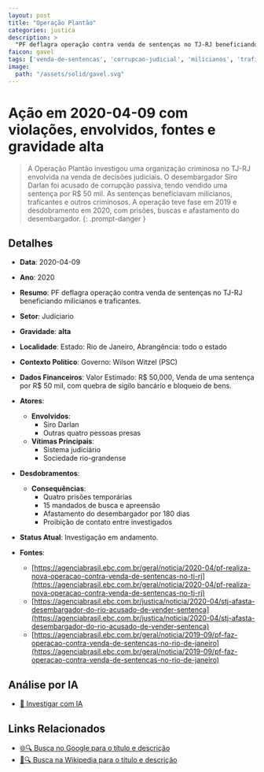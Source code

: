 ```yaml
---
layout: post
title: "Operação Plantão"
categories: justica
description: > 
  "PF deflagra operação contra venda de sentenças no TJ-RJ beneficiando milicianos e traficantes."
faicon: gavel
tags: ['venda-de-sentencas', 'corrupcao-judicial', 'milicianos', 'traficantes', 'organizacao-criminosa', 'siro-darlan', 'outras-quatro-pessoas-presas', 'sistema-judiciario', 'sociedade-rio-grandense', 'quatro-prisoes-temporarias', '15-mandados-de-busca-e-apreensao', 'afastamento-do-desembargador-por-180-dias', 'proibicao-de-contato-entre-investigados', 'gravidade-alta', 'judiciario']
image:
  path: "/assets/solid/gavel.svg"
---
```


# Ação em 2020-04-09 com violações, envolvidos, fontes e gravidade alta

> A Operação Plantão investigou uma organização criminosa no TJ-RJ envolvida na venda de decisões judiciais. O desembargador Siro Darlan foi acusado de corrupção passiva, tendo vendido uma sentença por R$ 50 mil. As sentenças beneficiavam milicianos, traficantes e outros criminosos. A operação teve fase em 2019 e desdobramento em 2020, com prisões, buscas e afastamento do desembargador.
{: .prompt-danger }

## Detalhes
- **Data**: 2020-04-09
- **Ano**: 2020
- **Resumo**: PF deflagra operação contra venda de sentenças no TJ-RJ beneficiando milicianos e traficantes.
- **Setor**: Judiciario
- **Gravidade**: **alta** <i class="fas gavel"></i>
- **Localidade**: Estado: Rio de Janeiro, Abrangência: todo o estado
- **Contexto Político**: Governo: Wilson Witzel (PSC)
- **Dados Financeiros**: Valor Estimado: R$ 50,000, Venda de uma sentença por R$ 50 mil, com quebra de sigilo bancário e bloqueio de bens.

- **Atores**:
  - **Envolvidos**:
    - Siro Darlan
    - Outras quatro pessoas presas
  - **Vítimas Principais**:
    - Sistema judiciário
    - Sociedade rio-grandense
- **Desdobramentos**:
  - **Consequências**:
    - Quatro prisões temporárias
    - 15 mandados de busca e apreensão
    - Afastamento do desembargador por 180 dias
    - Proibição de contato entre investigados
- **Status Atual**: Investigação em andamento.

- **Fontes**:
  - [https://agenciabrasil.ebc.com.br/geral/noticia/2020-04/pf-realiza-nova-operacao-contra-venda-de-sentencas-no-tj-rj](https://agenciabrasil.ebc.com.br/geral/noticia/2020-04/pf-realiza-nova-operacao-contra-venda-de-sentencas-no-tj-rj)
  - [https://agenciabrasil.ebc.com.br/justica/noticia/2020-04/stj-afasta-desembargador-do-rio-acusado-de-vender-sentenca](https://agenciabrasil.ebc.com.br/justica/noticia/2020-04/stj-afasta-desembargador-do-rio-acusado-de-vender-sentenca)
  - [https://agenciabrasil.ebc.com.br/geral/noticia/2019-09/pf-faz-operacao-contra-venda-de-sentencas-no-rio-de-janeiro](https://agenciabrasil.ebc.com.br/geral/noticia/2019-09/pf-faz-operacao-contra-venda-de-sentencas-no-rio-de-janeiro)

## Análise por IA
- [🤖 Investigar com IA](https://www.perplexity.ai/search?q=%20Opera%C3%A7%C3%A3o%20Plant%C3%A3o%20PF%20deflagra%20opera%C3%A7%C3%A3o%20contra%20venda%20de%20senten%C3%A7as%20no%20TJ-RJ%20beneficiando%20milicianos%20e%20traficantes.%20A%20Opera%C3%A7%C3%A3o%20Plant%C3%A3o%20investigou%20uma%20organiza%C3%A7%C3%A3o%20criminosa%20no%20TJ-RJ%20envolvida%20na%20venda%20de%20decis%C3%B5es%20judiciais.%20O%20desembargador%20Siro%20Darlan%20foi%20acusado%20de%20corrup%C3%A7%C3%A3o%20passiva%2C%20tendo%20vendido%20uma%20senten%C3%A7a%20por%20R%24%2050%20mil.%20As%20senten%C3%A7as%20beneficiavam%20milicianos%2C%20traficantes%20e%20outros%20criminosos.%20A%20opera%C3%A7%C3%A3o%20teve%20fase%20em%202019%20e%20desdobramento%20em%202020%2C%20com%20pris%C3%B5es%2C%20buscas%20e%20afastamento%20do%20desembargador.%20venda%20de%20senten%C3%A7as%20corrup%C3%A7%C3%A3o%20judicial%20milicianos%20traficantes%20organiza%C3%A7%C3%A3o%20criminosa%202020%20gravidade%20alta%20setor%20Judiciario)

## Links Relacionados
- [🌐🔍 Busca no Google para o título e descrição](https://www.google.com/search?q=%20Opera%C3%A7%C3%A3o%20Plant%C3%A3o%20PF%20deflagra%20opera%C3%A7%C3%A3o%20contra%20venda%20de%20senten%C3%A7as%20no%20TJ-RJ%20beneficiando%20milicianos%20e%20traficantes.%20A%20Opera%C3%A7%C3%A3o%20Plant%C3%A3o%20investigou%20uma%20organiza%C3%A7%C3%A3o%20criminosa%20no%20TJ-RJ%20envolvida%20na%20venda%20de%20decis%C3%B5es%20judiciais.%20O%20desembargador%20Siro%20Darlan%20foi%20acusado%20de%20corrup%C3%A7%C3%A3o%20passiva%2C%20tendo%20vendido%20uma%20senten%C3%A7a%20por%20R%24%2050%20mil.%20As%20senten%C3%A7as%20beneficiavam%20milicianos%2C%20traficantes%20e%20outros%20criminosos.%20A%20opera%C3%A7%C3%A3o%20teve%20fase%20em%202019%20e%20desdobramento%20em%202020%2C%20com%20pris%C3%B5es%2C%20buscas%20e%20afastamento%20do%20desembargador.%20venda%20de%20senten%C3%A7as%20corrup%C3%A7%C3%A3o%20judicial%20milicianos%20traficantes%20organiza%C3%A7%C3%A3o%20criminosa%202020%20gravidade%20alta%20setor%20Judiciario)
- [📖🔍 Busca na Wikipedia para o título e descrição](https://pt.wikipedia.org/w/index.php?search=%20Opera%C3%A7%C3%A3o%20Plant%C3%A3o%20PF%20deflagra%20opera%C3%A7%C3%A3o%20contra%20venda%20de%20senten%C3%A7as%20no%20TJ-RJ%20beneficiando%20milicianos%20e%20traficantes.%20A%20Opera%C3%A7%C3%A3o%20Plant%C3%A3o%20investigou%20uma%20organiza%C3%A7%C3%A3o%20criminosa%20no%20TJ-RJ%20envolvida%20na%20venda%20de%20decis%C3%B5es%20judiciais.%20O%20desembargador%20Siro%20Darlan%20foi%20acusado%20de%20corrup%C3%A7%C3%A3o%20passiva%2C%20tendo%20vendido%20uma%20senten%C3%A7a%20por%20R%24%2050%20mil.%20As%20senten%C3%A7as%20beneficiavam%20milicianos%2C%20traficantes%20e%20outros%20criminosos.%20A%20opera%C3%A7%C3%A3o%20teve%20fase%20em%202019%20e%20desdobramento%20em%202020%2C%20com%20pris%C3%B5es%2C%20buscas%20e%20afastamento%20do%20desembargador.%20venda%20de%20senten%C3%A7as%20corrup%C3%A7%C3%A3o%20judicial%20milicianos%20traficantes%20organiza%C3%A7%C3%A3o%20criminosa%202020%20gravidade%20alta%20setor%20Judiciario)

